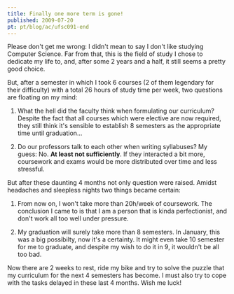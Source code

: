 ```yaml
---
title: Finally one more term is gone!
published: 2009-07-20
pt: pt/blog/ac/ufsc091-end
---
```


Please don't get me wrong: I didn't mean to say I don't like studying Computer Science.
Far from that, this is the field of study I chose to dedicate my life to, and, after some 2 years and a half, it still seems a pretty good choice.

But, after a semester in which I took 6 courses (2 of them legendary for their difficulty) with a total 26 hours of study time per week,
two questions are floating on my mind:

  1. What the hell did the faculty think when formulating our curriculum?
     Despite the fact that all courses which were elective are now required, they still think it's sensible to establish 8 semesters as the appropriate time until graduation...

  2. Do our professors talk to each other when writing syllabuses? My guess: No.
     **At least not sufficiently**. If they interacted a bit more, coursework and exams would be more distributed over time and less stressful.

But after these daunting 4 months not only question were raised.
Amidst headaches and sleepless nights two things became certain:

  1. From now on, I won't take more than 20h/week of coursework.
     The conclusion I came to is that I am a person that is kinda perfectionist, and don't work all too well under pressure.

  2. My graduation will surely take more than 8 semesters.
     In January, this was a big possibilty, now it's a certainty.
     It might even take 10 semester for me to graduate, and despite my wish to do it in 9, it wouldn't be all too bad.

Now there are 2 weeks to rest, ride my bike and try to solve the puzzle that my curriculum for the next 4 semesters has become.
I must also try to cope with the tasks delayed in these last 4 months. Wish me luck!

